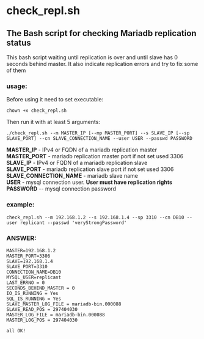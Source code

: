 # check_repl.sh
## The Bash script for checking Mariadb  replication status

This bash script waiting until replication is over and until slave has 0 seconds behind master.
It also indicate replication errors and try to fix some of them


### usage:
Before using it need to set executable:  

```
chown +x check_repl.sh
```
Then run it with at least 5 arguments:

```
./check_repl.sh --m MASTER_IP [--mp MASTER_PORT] --s SLAVE_IP [--sp SLAVE_PORT] --cn SLAVE_CONNECTION_NAME --user USER --passwd PASSWORD
```
**MASTER_IP** - IPv4 or FQDN of a mariadb replication master  
**MASTER_PORT** - mariadb replication master port if not set used 3306  
**SLAVE_IP** - IPv4 or FQDN of a mariadb replication slave  
**SLAVE_PORT** - mariadb replication slave port if not set used 3306  
**SLAVE_CONNECTION_NAME** - mariadb slave name  
**USER** - mysql connection user. **User must have replication rights**  
**PASSWORD** -- mysql connection password  

### example: 
```
check_repl.sh --m 192.168.1.2 --s 192.168.1.4 --sp 3310 --cn DB10 --user replicant --passwd 'veryStrongPassword'
```
### ANSWER:
```
MASTER=192.168.1.2
MASTER_PORT=3306
SLAVE=192.168.1.4
SLAVE_PORT=3310
CONNECTION_NAME=DB10
MYSQL_USER=replicant
LAST_ERRNO = 0
SECONDS_BEHIND_MASTER = 0
IO_IS_RUNNING = Yes
SQL_IS_RUNNING = Yes
SLAVE_MASTER_LOG_FILE = mariadb-bin.000088
SLAVE_READ_POS = 297404030
MASTER_LOG_FILE = mariadb-bin.000088
MASTER_LOG_POS = 297404030

all OK!
```





